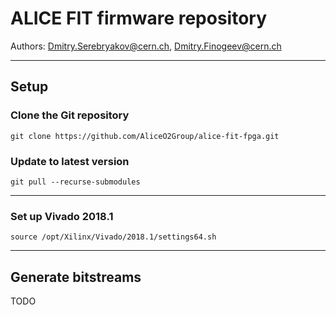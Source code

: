 # ALICE FIT firmware repository

Authors: Dmitry.Serebryakov@cern.ch, Dmitry.Finogeev@cern.ch

----
## Setup

### Clone the Git repository

    git clone https://github.com/AliceO2Group/alice-fit-fpga.git

### Update to latest version

    git pull --recurse-submodules

----
### Set up Vivado 2018.1

    source /opt/Xilinx/Vivado/2018.1/settings64.sh

----
## Generate bitstreams

TODO

